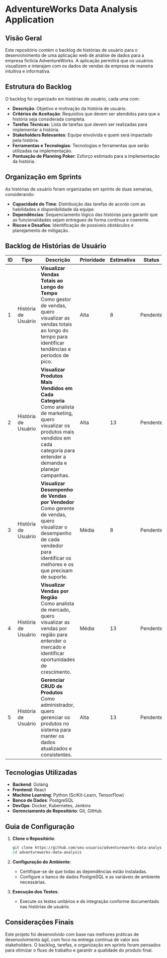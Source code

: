 # AdventureWorks Data Analysis Application

## Visão Geral

Este repositório contém o backlog de histórias de usuário para o desenvolvimento de uma aplicação web de análise de dados para a empresa fictícia AdventureWorks. A aplicação permitirá que os usuários visualizem e interajam com os dados de vendas da empresa de maneira intuitiva e informativa.

## Estrutura do Backlog

O backlog foi organizado em histórias de usuário, cada uma com:

- **Descrição**: Objetivo e motivação da história de usuário.
- **Critérios de Aceitação**: Requisitos que devem ser atendidos para que a história seja considerada completa.
- **Tarefas Técnicas**: Lista de tarefas que devem ser realizadas para implementar a história.
- **Stakeholders Relevantes**: Equipe envolvida e quem será impactado pela história.
- **Ferramentas e Tecnologias**: Tecnologias e ferramentas que serão utilizadas na implementação.
- **Pontuação de Planning Poker**: Esforço estimado para a implementação da história.

## Organização em Sprints

As histórias de usuário foram organizadas em sprints de duas semanas, considerando:

- **Capacidade do Time**: Distribuição das tarefas de acordo com as habilidades e disponibilidade da equipe.
- **Dependências**: Sequenciamento lógico das histórias para garantir que as funcionalidades sejam entregues de forma contínua e coerente.
- **Riscos e Desafios**: Identificação de possíveis obstáculos e planejamento de mitigação.

## Backlog de Histórias de Usuário

| **ID** | **Tipo**         | **Descrição**                                                                                     | **Prioridade** | **Estimativa** | **Status** | **Responsável** | **Ferramentas/Tecnologias**                                        |
|--------|------------------|---------------------------------------------------------------------------------------------------|----------------|----------------|------------|-----------------|-------------------------------------------------------------------------|
| 1      | História de Usuário | **Visualizar Vendas Totais ao Longo do Tempo**<br>Como gestor de vendas, quero visualizar as vendas totais ao longo do tempo para identificar tendências e períodos de pico. | Alta           | 8              | Pendente   | Backend, Eng. de Dados, Frontend | Golang, React, PostgreSQL, Docker, Jenkins, Python                         |
| 2      | História de Usuário | **Visualizar Produtos Mais Vendidos em Cada Categoria**<br>Como analista de marketing, quero visualizar os produtos mais vendidos em cada categoria para entender a demanda e planejar campanhas. | Alta           | 13             | Pendente   | Backend, Eng. de Dados, Frontend | Golang, React, PostgreSQL, Docker, Jenkins, Python                         |
| 3      | História de Usuário | **Visualizar Desempenho de Vendas por Vendedor**<br>Como gerente de vendas, quero visualizar o desempenho de cada vendedor para identificar os melhores e os que precisam de suporte. | Média          | 8              | Pendente   | Backend, Eng. de Dados, Frontend | Golang, React, PostgreSQL, Docker, Jenkins, Python                         |
| 4      | História de Usuário | **Visualizar Vendas por Região**<br>Como analista de mercado, quero visualizar as vendas por região para entender o mercado e identificar oportunidades de crescimento. | Média          | 13             | Pendente   | Backend, Eng. de Dados, Frontend | Golang, React, PostgreSQL, Docker, Jenkins, Python, TensorFlow             |
| 5      | História de Usuário | **Gerenciar CRUD de Produtos**<br>Como administrador, quero gerenciar os produtos no sistema para manter os dados atualizados e consistentes. | Alta           | 13             | Pendente   | Backend, Frontend              | Golang, React, PostgreSQL, Docker, Jenkins                                |

## Tecnologias Utilizadas

- **Backend**: Golang
- **Frontend**: React
- **Machine Learning**: Python (SciKit-Learn, TensorFlow)
- **Banco de Dados**: PostgreSQL
- **DevOps**: Docker, Kubernetes, Jenkins
- **Gerenciamento de Repositório**: Git, GitHub

## Guia de Configuração

1. **Clone o Repositório**:
    ```bash
    git clone https://github.com/seu-usuario/adventureworks-data-analysis.git
    cd adventureworks-data-analysis
    ```

2. **Configuração do Ambiente**:
    - Certifique-se de que todas as dependências estão instaladas.
    - Configure o banco de dados PostgreSQL e as variáveis de ambiente necessárias.

3. **Execução dos Testes**:
    - Execute os testes unitários e de integração conforme documentado nas histórias de usuário.

## Considerações Finais

Este projeto foi desenvolvido com base nas melhores práticas de desenvolvimento ágil, com foco na entrega contínua de valor aos stakeholders. O backlog, tarefas, e organização em sprints foram pensados para otimizar o fluxo de trabalho e garantir a qualidade do produto final.

